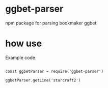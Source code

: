 # ggbet-parser
npm package for parsing bookmaker ggbet


# how use

Example code

```

const ggbetParser = require('ggbet-parser')

ggbetParser.getLine('starcraft2')

```
